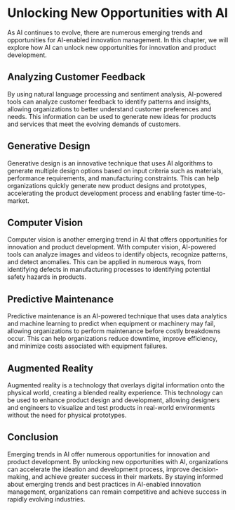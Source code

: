 Unlocking New Opportunities with AI
====================================================================================================================

As AI continues to evolve, there are numerous emerging trends and opportunities for AI-enabled innovation management. In this chapter, we will explore how AI can unlock new opportunities for innovation and product development.

Analyzing Customer Feedback
---------------------------

By using natural language processing and sentiment analysis, AI-powered tools can analyze customer feedback to identify patterns and insights, allowing organizations to better understand customer preferences and needs. This information can be used to generate new ideas for products and services that meet the evolving demands of customers.

Generative Design
-----------------

Generative design is an innovative technique that uses AI algorithms to generate multiple design options based on input criteria such as materials, performance requirements, and manufacturing constraints. This can help organizations quickly generate new product designs and prototypes, accelerating the product development process and enabling faster time-to-market.

Computer Vision
---------------

Computer vision is another emerging trend in AI that offers opportunities for innovation and product development. With computer vision, AI-powered tools can analyze images and videos to identify objects, recognize patterns, and detect anomalies. This can be applied in numerous ways, from identifying defects in manufacturing processes to identifying potential safety hazards in products.

Predictive Maintenance
----------------------

Predictive maintenance is an AI-powered technique that uses data analytics and machine learning to predict when equipment or machinery may fail, allowing organizations to perform maintenance before costly breakdowns occur. This can help organizations reduce downtime, improve efficiency, and minimize costs associated with equipment failures.

Augmented Reality
-----------------

Augmented reality is a technology that overlays digital information onto the physical world, creating a blended reality experience. This technology can be used to enhance product design and development, allowing designers and engineers to visualize and test products in real-world environments without the need for physical prototypes.

Conclusion
----------

Emerging trends in AI offer numerous opportunities for innovation and product development. By unlocking new opportunities with AI, organizations can accelerate the ideation and development process, improve decision-making, and achieve greater success in their markets. By staying informed about emerging trends and best practices in AI-enabled innovation management, organizations can remain competitive and achieve success in rapidly evolving industries.
